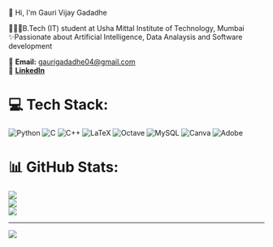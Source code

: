 👋 Hi, I'm Gauri Vijay Gadadhe

 👩🏻‍💻B.Tech (IT) student at Usha Mittal Institute of Technology, Mumbai<br/>
 ✨Passionate about Artificial Intelligence, Data Analaysis and Software development<br/>

📧 **Email:** gaurigadadhe04@gmail.com  
🔗 [**LinkedIn**](https://www.linkedin.com/in/gauri-gadadhe-b08299258/)



# 💻 Tech Stack:
![Python](https://img.shields.io/badge/python-3670A0?style=for-the-badge&logo=python&logoColor=ffdd54) ![C](https://img.shields.io/badge/c-%2300599C.svg?style=for-the-badge&logo=c&logoColor=white) ![C++](https://img.shields.io/badge/c++-%2300599C.svg?style=for-the-badge&logo=c%2B%2B&logoColor=white) ![LaTeX](https://img.shields.io/badge/latex-%23008080.svg?style=for-the-badge&logo=latex&logoColor=white) ![Octave](https://img.shields.io/badge/OCTAVE-darkblue?style=for-the-badge&logo=octave&logoColor=fcd683) ![MySQL](https://img.shields.io/badge/mysql-4479A1.svg?style=for-the-badge&logo=mysql&logoColor=white) ![Canva](https://img.shields.io/badge/Canva-%2300C4CC.svg?style=for-the-badge&logo=Canva&logoColor=white) ![Adobe](https://img.shields.io/badge/adobe-%23FF0000.svg?style=for-the-badge&logo=adobe&logoColor=white)
# 📊 GitHub Stats:
![](https://github-readme-stats.vercel.app/api?username=gauricodes27&theme=merko&hide_border=false&include_all_commits=false&count_private=false)<br/>
![](https://nirzak-streak-stats.vercel.app/?user=gauricodes27&theme=merko&hide_border=false)<br/>
![](https://github-readme-stats.vercel.app/api/top-langs/?username=gauricodes27&theme=merko&hide_border=false&include_all_commits=false&count_private=false&layout=compact)

---
[![](https://visitcount.itsvg.in/api?id=gauricodes27&icon=0&color=11)](https://visitcount.itsvg.in)

<!-- Proudly created with GPRM ( https://gprm.itsvg.in ) -->
